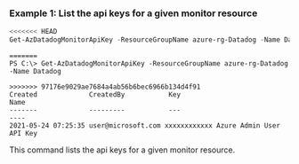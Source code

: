 ### Example 1: List the api keys for a given monitor resource
```powershell
<<<<<<< HEAD
Get-AzDatadogMonitorApiKey -ResourceGroupName azure-rg-Datadog -Name Datadog
```

```output
=======
PS C:\> Get-AzDatadogMonitorApiKey -ResourceGroupName azure-rg-Datadog -Name Datadog

>>>>>>> 97176e9029ae7684a4ab56b6bec6966b134d4f91
Created             CreatedBy           Key                              Name
-------             ---------           ---                              ----
2021-05-24 07:25:35 user@microsoft.com xxxxxxxxxxxx Azure Admin User API Key
```

This command lists the api keys for a given monitor resource.

